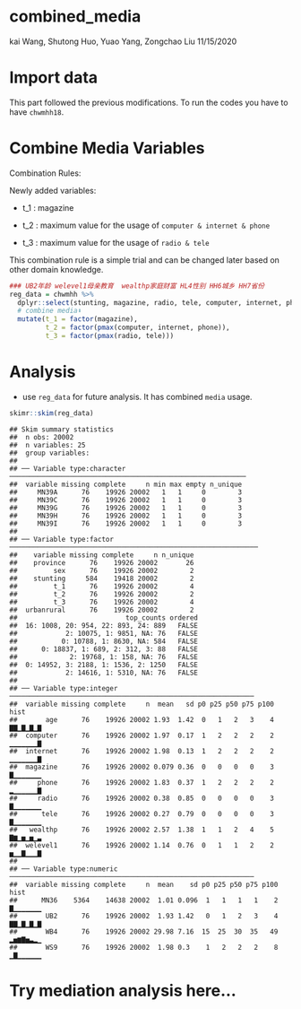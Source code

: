 combined\_media
================
kai Wang, Shutong Huo, Yuao Yang, Zongchao Liu
11/15/2020

# Import data

This part followed the previous modifications. To run the codes you have
to have `chwmhh18`.

# Combine Media Variables

Combination Rules:

Newly added variables:

  - t\_1 : magazine

  - t\_2 : maximum value for the usage of `computer & internet & phone`

  - t\_3 : maximum value for the usage of `radio & tele`

This combination rule is a simple trial and can be changed later based
on other domain knowledge.

``` r
### UB2年龄 welevel1母亲教育  wealthp家庭财富 HL4性别 HH6城乡 HH7省份
reg_data = chwmhh %>%
  dplyr::select(stunting, magazine, radio, tele, computer, internet, phone, age, welevel1, wealthp, sex, urbanrural, province,WS9,WB4, UB2, MN36,MN39A,MN39C,MN39G,MN39H,MN39I) %>% # 想加变量在这加！
  # combine media⬇
  mutate(t_1 = factor(magazine),
         t_2 = factor(pmax(computer, internet, phone)),
         t_3 = factor(pmax(radio, tele)))
```

# Analysis

  - use `reg_data` for future analysis. It has combined `media` usage.

<!-- end list -->

``` r
skimr::skim(reg_data)
```

    ## Skim summary statistics
    ##  n obs: 20002 
    ##  n variables: 25 
    ##  group variables:  
    ## 
    ## ── Variable type:character ───────────────────────────────────────────────────────────
    ##  variable missing complete     n min max empty n_unique
    ##     MN39A      76    19926 20002   1   1     0        3
    ##     MN39C      76    19926 20002   1   1     0        3
    ##     MN39G      76    19926 20002   1   1     0        3
    ##     MN39H      76    19926 20002   1   1     0        3
    ##     MN39I      76    19926 20002   1   1     0        3
    ## 
    ## ── Variable type:factor ──────────────────────────────────────────────────────────────
    ##    variable missing complete     n n_unique
    ##    province      76    19926 20002       26
    ##         sex      76    19926 20002        2
    ##    stunting     584    19418 20002        2
    ##         t_1      76    19926 20002        4
    ##         t_2      76    19926 20002        2
    ##         t_3      76    19926 20002        4
    ##  urbanrural      76    19926 20002        2
    ##                           top_counts ordered
    ##  16: 1008, 20: 954, 22: 893, 24: 889   FALSE
    ##            2: 10075, 1: 9851, NA: 76   FALSE
    ##           0: 10788, 1: 8630, NA: 584   FALSE
    ##      0: 18837, 1: 689, 2: 312, 3: 88   FALSE
    ##             2: 19768, 1: 158, NA: 76   FALSE
    ##  0: 14952, 3: 2188, 1: 1536, 2: 1250   FALSE
    ##            2: 14616, 1: 5310, NA: 76   FALSE
    ## 
    ## ── Variable type:integer ─────────────────────────────────────────────────────────────
    ##  variable missing complete     n  mean   sd p0 p25 p50 p75 p100     hist
    ##       age      76    19926 20002 1.93  1.42  0   1   2   3    4 ▇▇▁▇▁▇▁▇
    ##  computer      76    19926 20002 1.97  0.17  1   2   2   2    2 ▁▁▁▁▁▁▁▇
    ##  internet      76    19926 20002 1.98  0.13  1   2   2   2    2 ▁▁▁▁▁▁▁▇
    ##  magazine      76    19926 20002 0.079 0.36  0   0   0   0    3 ▇▁▁▁▁▁▁▁
    ##     phone      76    19926 20002 1.83  0.37  1   2   2   2    2 ▂▁▁▁▁▁▁▇
    ##     radio      76    19926 20002 0.38  0.85  0   0   0   0    3 ▇▁▁▁▁▁▁▁
    ##      tele      76    19926 20002 0.27  0.79  0   0   0   0    3 ▇▁▁▁▁▁▁▁
    ##   wealthp      76    19926 20002 2.57  1.38  1   1   2   4    5 ▇▆▁▅▁▅▁▃
    ##  welevel1      76    19926 20002 1.14  0.76  0   1   1   2    2 ▅▁▁▇▁▁▁▇
    ## 
    ## ── Variable type:numeric ─────────────────────────────────────────────────────────────
    ##  variable missing complete     n  mean    sd p0 p25 p50 p75 p100     hist
    ##      MN36    5364    14638 20002  1.01 0.096  1   1   1   1    2 ▇▁▁▁▁▁▁▁
    ##       UB2      76    19926 20002  1.93 1.42   0   1   2   3    4 ▇▇▁▇▁▇▁▇
    ##       WB4      76    19926 20002 29.98 7.16  15  25  30  35   49 ▂▅▆▇▅▃▂▁
    ##       WS9      76    19926 20002  1.98 0.3    1   2   2   2    8 ▁▇▁▁▁▁▁▁

# Try mediation analysis here…
